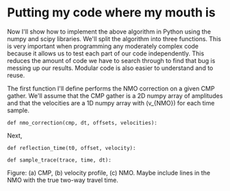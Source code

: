 # Putting my code where my mouth is

Now I'll show how to implement the above algorithm in Python using the numpy and scipy libraries.
We'll split the algorithm into three functions.
This is very important when programming any moderately complex code because it allows us to test each part of our code independently.
This reduces the amount of code we have to search through to find that bug is messing up our results.
Modular code is also easier to understand and to reuse.

The first function I'll define performs the NMO correction on a given CMP gather.
We'll assume that the CMP gather is a 2D numpy array of amplitudes and that the velocities are a 1D numpy array with \(v_{NMO}\) for each time sample.

    def nmo_correction(cmp, dt, offsets, velocities):
        

Next,

    def reflection_time(t0, offset, velocity):

    def sample_trace(trace, time, dt):


Figure: (a) CMP, (b) velocity profile, (c) NMO. Maybe include lines in the NMO with the true two-way travel time.

